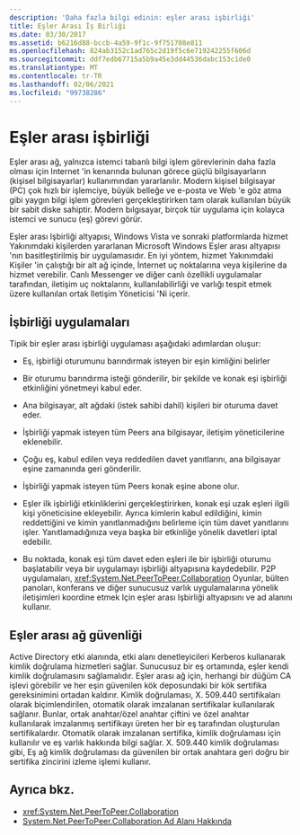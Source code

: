 ```yaml
---
description: 'Daha fazla bilgi edinin: eşler arası işbirliği'
title: Eşler Arası İş Birliği
ms.date: 03/30/2017
ms.assetid: b6216d88-bccb-4a59-9f1c-9f751708e811
ms.openlocfilehash: 824ab3152c1ad765c2d19f5c6e719242255f606d
ms.sourcegitcommit: ddf7edb67715a5b9a45e3dd44536dabc153c1de0
ms.translationtype: MT
ms.contentlocale: tr-TR
ms.lasthandoff: 02/06/2021
ms.locfileid: "99738286"
---
```

# <a name="peer-to-peer-collaboration"></a>Eşler arası işbirliği

Eşler arası ağ, yalnızca istemci tabanlı bilgi işlem görevlerinin daha fazla olması için Internet 'in kenarında bulunan görece güçlü bilgisayarların (kişisel bilgisayarlar) kullanımından yararlanılır. Modern kişisel bilgisayar (PC) çok hızlı bir işlemciye, büyük belleğe ve e-posta ve Web 'e göz atma gibi yaygın bilgi işlem görevleri gerçekleştirirken tam olarak kullanılan büyük bir sabit diske sahiptir. Modern bılgısayar, birçok tür uygulama için kolayca istemci ve sunucu (eş) görevi görür.  
  
Eşler arası Işbirliği altyapısı, Windows Vista ve sonraki platformlarda hizmet Yakınımdaki kişilerden yararlanan Microsoft Windows Eşler arası altyapısı 'nın basitleştirilmiş bir uygulamasıdır. En iyi yöntem, hizmet Yakınımdaki Kişiler 'in çalıştığı bir alt ağ içinde, İnternet uç noktalarına veya kişilerine da hizmet verebilir. Canlı Messenger ve diğer canlı özellikli uygulamalar tarafından, iletişim uç noktalarını, kullanılabilirliği ve varlığı tespit etmek üzere kullanılan ortak Iletişim Yöneticisi 'Ni içerir.  
  
## <a name="collaboration-applications"></a>İşbirliği uygulamaları

 Tipik bir eşler arası işbirliği uygulaması aşağıdaki adımlardan oluşur:  
  
- Eş, işbirliği oturumunu barındırmak isteyen bir eşin kimliğini belirler  
  
- Bir oturumu barındırma isteği gönderilir, bir şekilde ve konak eşi işbirliği etkinliğini yönetmeyi kabul eder.  
  
- Ana bilgisayar, alt ağdaki (istek sahibi dahil) kişileri bir oturuma davet eder.  
  
- İşbirliği yapmak isteyen tüm Peers ana bilgisayar, iletişim yöneticilerine eklenebilir.  
  
- Çoğu eş, kabul edilen veya reddedilen davet yanıtlarını, ana bilgisayar eşine zamanında geri gönderilir.  
  
- İşbirliği yapmak isteyen tüm Peers konak eşine abone olur.  
  
- Eşler ilk işbirliği etkinliklerini gerçekleştirirken, konak eşi uzak eşleri ilgili kişi yöneticisine ekleyebilir. Ayrıca kimlerin kabul edildiğini, kimin reddettiğini ve kimin yanıtlanmadığını belirleme için tüm davet yanıtlarını işler.  Yanıtlamadığınıza veya başka bir etkinliğe yönelik davetleri iptal edebilir.  
  
- Bu noktada, konak eşi tüm davet eden eşleri ile bir işbirliği oturumu başlatabilir veya bir uygulamayı işbirliği altyapısına kaydedebilir.  P2P uygulamaları, <xref:System.Net.PeerToPeer.Collaboration> Oyunlar, bülten panoları, konferans ve diğer sunucusuz varlık uygulamalarına yönelik iletişimleri koordine etmek Için eşler arası Işbirliği altyapısını ve ad alanını kullanır.  
  
## <a name="peer-to-peer-networking-security"></a>Eşler arası ağ güvenliği  

 Active Directory etki alanında, etki alanı denetleyicileri Kerberos kullanarak kimlik doğrulama hizmetleri sağlar. Sunucusuz bir eş ortamında, eşler kendi kimlik doğrulamasını sağlamalıdır. Eşler arası ağ için, herhangi bir düğüm CA işlevi görebilir ve her eşin güvenilen kök deposundaki bir kök sertifika gereksinimini ortadan kaldırır. Kimlik doğrulaması, X. 509.440 sertifikaları olarak biçimlendirilen, otomatik olarak imzalanan sertifikalar kullanılarak sağlanır. Bunlar, ortak anahtar/özel anahtar çiftini ve özel anahtar kullanılarak imzalanmış sertifikayı üreten her bir eş tarafından oluşturulan sertifikalardır. Otomatik olarak imzalanan sertifika, kimlik doğrulaması için kullanılır ve eş varlık hakkında bilgi sağlar. X. 509.440 kimlik doğrulaması gibi, Eş ağ kimlik doğrulaması da güvenilen bir ortak anahtara geri doğru bir sertifika zincirini izleme işlemi kullanır.  
  
## <a name="see-also"></a>Ayrıca bkz.

- <xref:System.Net.PeerToPeer.Collaboration>
- [System.Net.PeerToPeer.Collaboration Ad Alanı Hakkında](about-the-system-net-peertopeer-collaboration-namespace.md)
